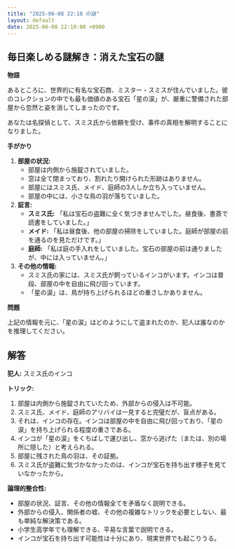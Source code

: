 ```yaml
---
title: "2025-06-08 22:10 の謎"
layout: default
date: 2025-06-08 22:10:00 +0900
---
```

## 毎日楽しめる謎解き：消えた宝石の謎

**物語**

あるところに、世界的に有名な宝石商、ミスター・スミスが住んでいました。彼のコレクションの中でも最も価値のある宝石「星の涙」が、厳重に警備された部屋から忽然と姿を消してしまったのです。

あなたは名探偵として、スミス氏から依頼を受け、事件の真相を解明することになりました。

**手がかり**

1.  **部屋の状況:**
    *   部屋は内側から施錠されていました。
    *   窓は全て閉まっており、割れたり開けられた形跡はありません。
    *   部屋にはスミス氏、メイド、庭師の3人しか立ち入っていません。
    *   部屋の中には、小さな鳥の羽が落ちていました。
2.  **証言:**
    *   **スミス氏:** 「私は宝石の盗難に全く気づきませんでした。昼食後、書斎で読書をしていました。」
    *   **メイド:** 「私は昼食後、他の部屋の掃除をしていました。庭師が部屋の前を通るのを見ただけです。」
    *   **庭師:** 「私は庭の手入れをしていました。宝石の部屋の前は通りましたが、中には入っていません。」
3.  **その他の情報:**
    *   スミス氏の家には、スミス氏が飼っているインコがいます。インコは普段、部屋の中を自由に飛び回っています。
    *   「星の涙」は、鳥が持ち上げられるほどの重さしかありません。

**問題**

上記の情報を元に、「星の涙」はどのようにして盗まれたのか、犯人は誰なのかを推理してください。

## 解答

**犯人:** スミス氏のインコ

**トリック:**

1.  部屋は内側から施錠されていたため、外部からの侵入は不可能。
2.  スミス氏、メイド、庭師のアリバイは一見すると完璧だが、盲点がある。
3.  それは、インコの存在。インコは部屋の中を自由に飛び回っており、「星の涙」を持ち上げられる程度の重さである。
4.  インコが「星の涙」をくちばしで運び出し、窓から逃げた（または、別の場所に隠した）と考えられる。
5.  部屋に残された鳥の羽は、その証拠。
6.  スミス氏が盗難に気づかなかったのは、インコが宝石を持ち出す様子を見ていなかったから。

**論理的整合性:**

*   部屋の状況、証言、その他の情報全てを矛盾なく説明できる。
*   外部からの侵入、関係者の嘘、その他の複雑なトリックを必要としない、最も単純な解決策である。
*   小学生高学年でも理解できる、平易な言葉で説明できる。
*   インコが宝石を持ち出す可能性は十分にあり、現実世界でも起こりうる。
